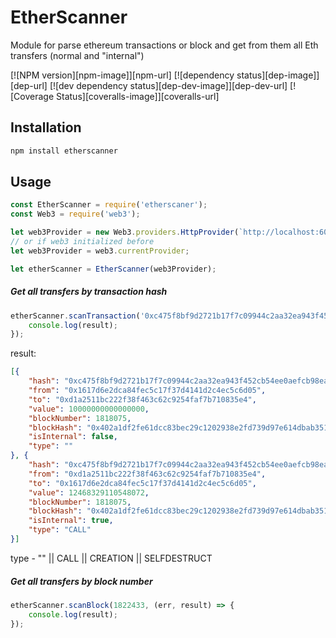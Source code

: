 # EtherScanner

 Module for parse ethereum transactions or block and get from them all Eth transfers (normal and "internal")
 
[![NPM version][npm-image]][npm-url] [![dependency status][dep-image]][dep-url] [![dev dependency status][dep-dev-image]][dep-dev-url] [![Coverage Status][coveralls-image]][coveralls-url]

## Installation

```bash
npm install etherscanner
```

## Usage

```js
const EtherScanner = require('etherscaner');
const Web3 = require('web3');

let web3Provider = new Web3.providers.HttpProvider(`http://localhost:6082`);
// or if web3 initialized before
let web3Provider = web3.currentProvider;

let etherScanner = EtherScanner(web3Provider);

```

##### Get all transfers by transaction hash
```js
etherScanner.scanTransaction('0xc475f8bf9d2721b17f7c09944c2aa32ea943f452cb54ee0aefcb98ead0735274', (err, result) => {
	console.log(result);
});
```

result:
```json
[{
	"hash": "0xc475f8bf9d2721b17f7c09944c2aa32ea943f452cb54ee0aefcb98ead0735274",
	"from": "0x1617d6e2dca84fec5c17f37d4141d2c4ec5c6d05",
	"to": "0xd1a2511bc222f38f463c62c9254faf7b710835e4",
	"value": 10000000000000000,
	"blockNumber": 1818075,
	"blockHash": "0x402a1df2fe61dcc83bec29c1202938e2fd739d97e614dbab351561dc04b01cd3",
	"isInternal": false,
	"type": ""
}, {
	"hash": "0xc475f8bf9d2721b17f7c09944c2aa32ea943f452cb54ee0aefcb98ead0735274",
	"from": "0xd1a2511bc222f38f463c62c9254faf7b710835e4",
	"to": "0x1617d6e2dca84fec5c17f37d4141d2c4ec5c6d05",
	"value": 12468329110548072,
	"blockNumber": 1818075,
	"blockHash": "0x402a1df2fe61dcc83bec29c1202938e2fd739d97e614dbab351561dc04b01cd3",
	"isInternal": true,
	"type": "CALL"
}]

```
type - "" || CALL || CREATION || SELFDESTRUCT

##### Get all transfers by block number
```js
etherScanner.scanBlock(1822433, (err, result) => {
	console.log(result);
});
```

